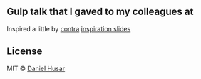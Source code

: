 ## Gulp talk that I gaved to my colleagues at

Inspired a little by [contra](https://github.com/contra) [inspiration slides](https://www.intercom.io/)


## License

MIT © [Daniel Husar](https://github.com/danielhusar)